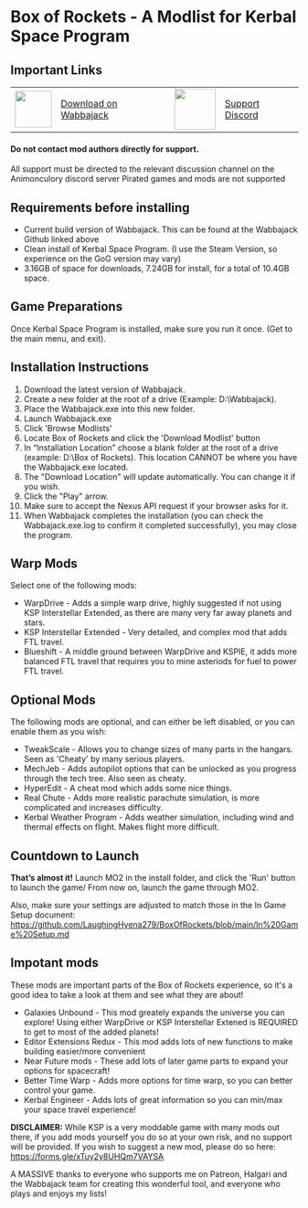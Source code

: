 # Box of Rockets - A Modlist for Kerbal Space Program

## Important Links

<table stlyle="border: none;">
<tr>
<td><img src="https://raw.githubusercontent.com/The-Animonculory/Animonculory-Visual-Overhaul/main/.github/WJIcon.png" width="64px" /></td>
<td><a href="https://github.com/wabbajack-tools/wabbajack/releases">Download on Wabbajack</a></td>    
<td><img src="https://raw.githubusercontent.com/The-Animonculory/Animonculory-Visual-Overhaul/main/.github/GitHub.png" width="72px" /></td>
<td><a href="https://discord.gg/DffHKcszfg">Support Discord</a></td>
</tr>
</table>

#### Do not contact mod authors directly for support.

All support must be directed to the relevant discussion channel on the Animonculory discord server
Pirated games and mods are not supported

## Requirements before installing

- Current build version of Wabbajack. This can be found at the Wabbajack Github linked above
- Clean install of Kerbal Space Program. (I use the Steam Version, so experience on the GoG version may vary)
- 3.16GB of space for downloads, 7.24GB for install, for a total of 10.4GB space.

## Game Preparations

Once Kerbal Space Program is installed, make sure you run it once. (Get to the main menu, and exit).

## Installation Instructions

1. Download the latest version of Wabbajack.
2. Create a new folder at the root of a drive (Example: D:\Wabbajack).
3. Place the Wabbajack.exe into this new folder.
4. Launch Wabbajack.exe
5. Click 'Browse Modlists'
6. Locate Box of Rockets and click the 'Download Modlist' button
7. In “Installation Location” choose a blank folder at the root of a drive (example: D:\Box of Rockets). This location CANNOT be where you have the Wabbajack.exe located.
8. The "Download Location" will update automatically. You can change it if you wish.
9. Click the "Play" arrow.
10. Make sure to accept the Nexus API request if your browser asks for it.
11. When Wabbajack completes the installation (you can check the Wabbajack.exe.log to confirm it completed successfully), you may close the program.

## Warp Mods
Select one of the following mods:
- WarpDrive - Adds a simple warp drive, highly suggested if not using KSP Interstellar Extended, as there are many very far away planets and stars.
- KSP Interstellar Extended - Very detailed, and complex mod that adds FTL travel.
- Blueshift - A middle ground between WarpDrive and KSPIE, it adds more balanced FTL travel that requires you to mine asteriods for fuel to power FTL travel.

## Optional Mods
The following mods are optional, and can either be left disabled, or you can enable them as you wish:
- TweakScale - Allows you to change sizes of many parts in the hangars. Seen as 'Cheaty' by many serious players.
- MechJeb - Adds autopilot options that can be unlocked as you progress through the tech tree. Also seen as cheaty.
- HyperEdit - A cheat mod which adds some nice things.
- Real Chute - Adds more realistic parachute simulation, is more complicated and increases difficulty.
- Kerbal Weather Program - Adds weather simulation, including wind and thermal effects on flight. Makes flight more difficult.

## Countdown to Launch

**That’s almost it!** Launch MO2 in the install folder, and click the 'Run' button to launch the game/
From now on, launch the game through MO2. <br>

Also, make sure your settings are adjusted to match those in the In Game Setup document: https://github.com/LaughingHyena279/BoxOfRockets/blob/main/In%20Game%20Setup.md

## Impotant mods
These mods are important parts of the Box of Rockets experience, so it's a good idea to take a look at them and see what they are about!
- Galaxies Unbound - This mod greately expands the universe you can explore! Using either WarpDrive or KSP Interstellar Extened is REQUIRED to get to most of the added planets!
- Editor Extensions Redux - This mod adds lots of new functions to make building easier/more convenient
- Near Future mods - These add lots of later game parts to expand your options for spacecraft!
- Better Time Warp - Adds more options for time warp, so you can better control your game.
- Kerbal Engineer - Adds lots of great information so you can min/max your space travel experience!

**DISCLAIMER:**
While KSP is a very moddable game with many mods out there, if you add mods yourself you do so at your own risk, and no support will be provided. If you wish to suggest a new mod, please do so here: https://forms.gle/xTuy2y8UHQm7VAYSA

A MASSIVE thanks to everyone who supports me on Patreon, Halgari and the Wabbajack team for creating this wonderful tool, and everyone who plays and enjoys my lists!
